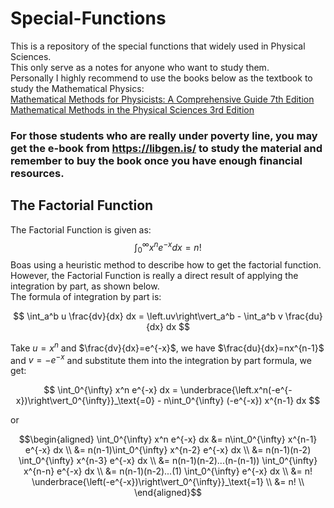 # Special-Functions
This is a repository of the special functions that widely used in Physical Sciences. <br>
This only serve as a notes for anyone who want to study them. <br>
Personally I highly recommend to use the books below as the textbook to study the Mathematical Physics:<br>
[Mathematical Methods for Physicists: A Comprehensive Guide 7th Edition](https://www.amazon.com/Mathematical-Methods-Physicists-Comprehensive-Guide/dp/0123846544) <br>
[Mathematical Methods in the Physical Sciences 3rd Edition](https://www.amazon.com/Mathematical-Methods-Physical-Sciences-Mary/dp/0471198269)
### For those students who are really under poverty line, you may get the e-book from https://libgen.is/ to study the material and remember to buy the book once you have enough financial resources. 

## The Factorial Function
The Factorial Function is given as:
$$\int_{0}^{\infty} x^n e^{-x} dx = n!$$
Boas using a heuristic method to describe how to get the factorial function.<br>
However, the Factorial Function is really a direct result of applying the integration by part, as shown below. <br>
The formula of integration by part is:

$$ \int_a^b u \frac{dv}{dx} dx = \left.uv\right\vert_a^b - \int_a^b v \frac{du}{dx} dx $$

Take $u=x^n$ and $\frac{dv}{dx}=e^{-x}$, we have $\frac{du}{dx}=nx^{n-1}$ and $v=-e^{-x}$ and substitute them into the integration by part formula, we get:

$$ \int_0^{\infty} x^n e^{-x} dx = \underbrace{\left.x^n(-e^{-x})\right\vert_0^{\infty}}_\text{=0} - n\int_0^{\infty} (-e^{-x}) x^{n-1} dx $$

or 

$$\begin{aligned}
\int_0^{\infty} x^n e^{-x} dx &= n\int_0^{\infty}  x^{n-1} e^{-x} dx \\ 
&= n(n-1)\int_0^{\infty} x^{n-2} e^{-x} dx \\
&= n(n-1)(n-2) \int_0^{\infty} x^{n-3} e^{-x} dx \\
&= n(n-1)(n-2)...(n-(n-1)) \int_0^{\infty} x^{n-n} e^{-x} dx \\
&= n(n-1)(n-2)...(1) \int_0^{\infty} e^{-x} dx \\
&= n! \underbrace{\left(-e^{-x})\right\vert_0^{\infty}}_\text{=1} \\
&= n! \\
\end{aligned}$$







